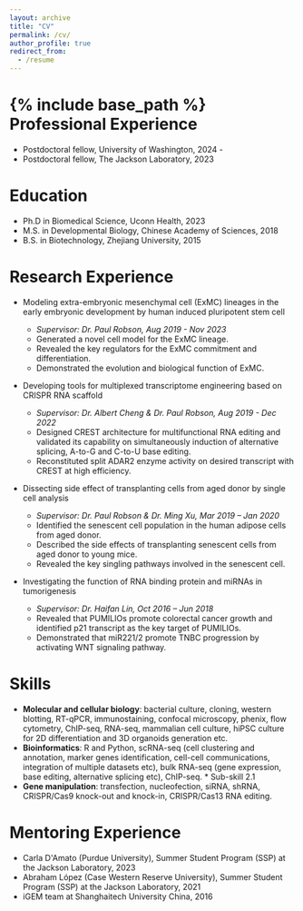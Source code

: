 ```yaml
---
layout: archive
title: "CV"
permalink: /cv/
author_profile: true
redirect_from:
  - /resume
---
```


{% include base_path %}
Professional Experience
======
* Postdoctoral fellow, University of Washington, 2024 -
* Postdoctoral fellow, The Jackson Laboratory, 2023

Education
======
* Ph.D in Biomedical Science, Uconn Health, 2023
* M.S. in Developmental Biology, Chinese Academy of Sciences, 2018
* B.S. in Biotechnology, Zhejiang University, 2015


Research Experience
======
- Modeling extra-embryonic mesenchymal cell (ExMC) lineages in the early embryonic development by human induced pluripotent stem cell
  - *Supervisor: Dr. Paul Robson, Aug 2019 - Nov 2023*
  - Generated a novel cell model for the ExMC lineage.
  - Revealed the key regulators for the ExMC commitment and differentiation.
  - Demonstrated the evolution and biological function of ExMC.


- Developing tools for multiplexed transcriptome engineering based on CRISPR RNA scaffold
  - *Supervisor: Dr. Albert Cheng & Dr. Paul Robson, Aug 2019 - Dec 2022*
  - Designed CREST architecture for multifunctional RNA editing and validated its capability on simultaneously induction of alternative splicing, A-to-G and C-to-U base editing.
  - Reconstituted split ADAR2 enzyme activity on desired transcript with CREST at high efficiency. 


- Dissecting side effect of transplanting cells from aged donor by single cell analysis
  - *Supervisor: Dr. Paul Robson & Dr. Ming Xu, Mar 2019 – Jan 2020*
  - Identified the senescent cell population in the human adipose cells from aged donor.
  - Described the side effects of transplanting senescent cells from aged donor to young mice.
  - Revealed the key singling pathways involved in the senescent cell.


- Investigating the function of RNA binding protein and miRNAs in tumorigenesis
  - *Supervisor: Dr. Haifan Lin, Oct 2016 – Jun 2018*
  - Revealed that PUMILIOs promote colorectal cancer growth and identified p21 transcript as the key target of PUMILIOs.
  - Demonstrated that miR221/2 promote TNBC progression by activating WNT signaling pathway.

  
Skills
======
- **Molecular and cellular biology**: bacterial culture, cloning, western blotting, RT-qPCR, immunostaining, confocal microscopy, phenix, flow cytometry, ChIP-seq, RNA-seq, mammalian cell culture, hiPSC culture for 2D differentiation and 3D organoids generation etc.
- **Bioinformatics**: R and Python, scRNA-seq (cell clustering and annotation, marker genes identification, cell-cell communications, integration of multiple datasets etc), bulk RNA-seq (gene expression, base editing, alternative splicing etc), ChIP-seq.  * Sub-skill 2.1
- **Gene manipulation**: transfection, nucleofection, siRNA, shRNA, CRISPR/Cas9 knock-out and knock-in, CRISPR/Cas13 RNA editing.

  
Mentoring Experience
======
- Carla D'Amato (Purdue University), Summer Student Program (SSP) at the Jackson Laboratory, 2023
- Abraham López (Case Western Reserve University), Summer Student Program (SSP) at the Jackson Laboratory, 2021
- iGEM team at Shanghaitech University China, 2016

